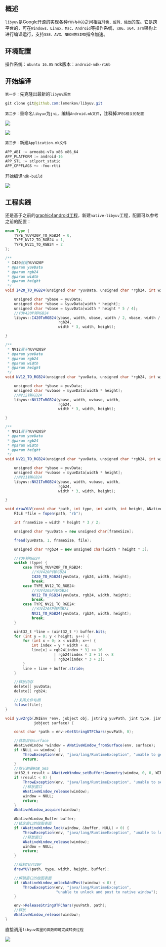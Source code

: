
## 概述
`libyuv`是Google开源的实现各种`YUV与RGB`之间相互`转换、旋转、缩放`的库。它是跨平台的，可在`Windows、Linux、Mac、Android`等操作系统，`x86、x64、arm`架构上进行编译运行，支持`SSE、AVX、NEON等SIMD`指令加速。
## 环境配置
操作系统：`ubuntu 16.05`
ndk版本：`android-ndk-r16b`

## 开始编译
`第一步：`先克隆出最新的`libyuv版本`
```java
git clone git@github.com:lemenkov/libyuv.git
```
`第二步：`重命名`libyuv`为`jni`，编辑`Android.mk文件`，注释掉`JPEG相关的配置`

![](https://github.com/byhook/blog/blob/master/ndk/images/20181125101510668.png)

![](https://github.com/byhook/blog/blob/master/ndk/images/20181125101545833.png)

`第三步：`新建`Application.mk文件`

```java
APP_ABI := armeabi-v7a x86 x86_64
APP_PLATFORM := android-16
APP_STL := stlport_static  
APP_CPPFLAGS += -fno-rtti  
```

开始编译`ndk-build`

![](https://github.com/byhook/blog/blob/master/ndk/images/20181125101859154.png)

## 工程实践

还是基于之前的[graphic4android工程](https://github.com/byhook/graphic4android)，新建`native-libyuv`工程，配置可以参考之前的配置：

```java
enum Type {
    TYPE_YUV420P_TO_RGB24 = 0,
    TYPE_NV12_TO_RGB24 = 1,
    TYPE_NV21_TO_RGB24 = 2
};

/**
 * I420就是YUV420P
 * @param yuvData
 * @param rgb24
 * @param width
 * @param height
 */
void I420_TO_RGB24(unsigned char *yuvData, unsigned char *rgb24, int width, int height) {

    unsigned char *ybase = yuvData;
    unsigned char *ubase = &yuvData[width * height];
    unsigned char *vbase = &yuvData[width * height * 5 / 4];
    //YUV420P转RGB24
    libyuv::I420ToRGB24(ybase, width, ubase, width / 2, vbase, width / 2,
                        rgb24,
                        width * 3, width, height);

}

/**
 * NV12属于YUV420SP
 * @param yuvData
 * @param rgb24
 * @param width
 * @param height
 */
void NV12_TO_RGB24(unsigned char *yuvData, unsigned char *rgb24, int width, int height) {

    unsigned char *ybase = yuvData;
    unsigned char *uvbase = &yuvData[width * height];
    //NV12转RGB24
    libyuv::NV12ToRGB24(ybase, width, uvbase, width,
                        rgb24,
                        width * 3, width, height);

}

/**
 * NV21属于YUV420SP
 * @param yuvData
 * @param rgb24
 * @param width
 * @param height
 */
void NV21_TO_RGB24(unsigned char *yuvData, unsigned char *rgb24, int width, int height) {

    unsigned char *ybase = yuvData;
    unsigned char *vubase = &yuvData[width * height];
    //NV21转RGB24
    libyuv::NV21ToRGB24(ybase, width, vubase, width,
                        rgb24,
                        width * 3, width, height);

}

void drawYUV(const char *path, int type, int width, int height, ANativeWindow_Buffer buffer) {
    FILE *file = fopen(path, "rb");

    int frameSize = width * height * 3 / 2;

    unsigned char *yuvData = new unsigned char[frameSize];

    fread(yuvData, 1, frameSize, file);

    unsigned char *rgb24 = new unsigned char[width * height * 3];

    //YUV转RGB24
    switch (type) {
        case TYPE_YUV420P_TO_RGB24:
            //YUV420P转RGB24
            I420_TO_RGB24(yuvData, rgb24, width, height);
            break;
        case TYPE_NV12_TO_RGB24:
            //YUV420SP转RGB24
            NV12_TO_RGB24(yuvData, rgb24, width, height);
            break;
        case TYPE_NV21_TO_RGB24:
            //YUV420SP转RGB24
            NV21_TO_RGB24(yuvData, rgb24, width, height);
            break;
    }

    uint32_t *line = (uint32_t *) buffer.bits;
    for (int y = 0; y < height; y++) {
        for (int x = 0; x < width; x++) {
            int index = y * width + x;
            line[x] = rgb24[index * 3] << 16
                      | rgb24[index * 3 + 1] << 8
                      | rgb24[index * 3 + 2];
        }
        line = line + buffer.stride;
    }

    //释放内存
    delete[] yuvData;
    delete[] rgb24;

    //关闭文件句柄
    fclose(file);
}

void yuv2rgb(JNIEnv *env, jobject obj, jstring yuvPath, jint type, jint width, jint height,
             jobject surface) {

    const char *path = env->GetStringUTFChars(yuvPath, 0);

    //获取目标surface
    ANativeWindow *window = ANativeWindow_fromSurface(env, surface);
    if (NULL == window) {
        ThrowException(env, "java/lang/RuntimeException", "unable to get native window");
        return;
    }
    //默认的是RGB_565
    int32_t result = ANativeWindow_setBuffersGeometry(window, 0, 0, WINDOW_FORMAT_RGBA_8888);
    if (result < 0) {
        ThrowException(env, "java/lang/RuntimeException", "unable to set buffers geometry");
        //释放窗口
        ANativeWindow_release(window);
        window = NULL;
        return;
    }
    ANativeWindow_acquire(window);

    ANativeWindow_Buffer buffer;
    //锁定窗口的绘图表面
    if (ANativeWindow_lock(window, &buffer, NULL) < 0) {
        ThrowException(env, "java/lang/RuntimeException", "unable to lock native window");
        //释放窗口
        ANativeWindow_release(window);
        window = NULL;
        return;
    }

    //绘制YUV420P
    drawYUV(path, type, width, height, buffer);

    //解锁窗口的绘图表面
    if (ANativeWindow_unlockAndPost(window) < 0) {
        ThrowException(env, "java/lang/RuntimeException",
                       "unable to unlock and post to native window");
    }

    env->ReleaseStringUTFChars(yuvPath, path);
    //释放
    ANativeWindow_release(window);
}

```

直接调用`libyuv库里的函数即可完成转换过程`

![](https://github.com/byhook/blog/blob/master/ndk/images/20181125125310654.png)

